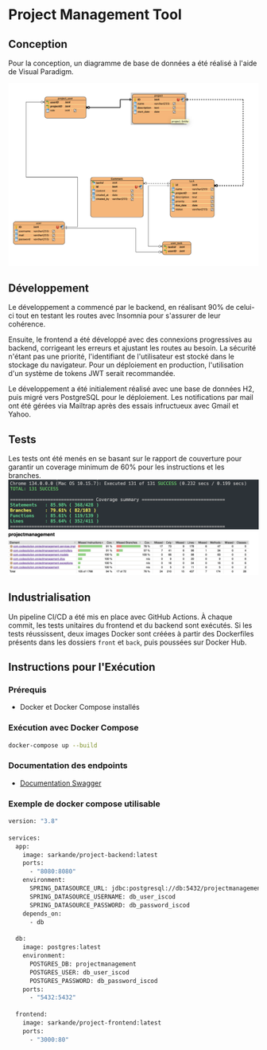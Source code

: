 # Project Management Tool

## Conception

Pour la conception, un diagramme de base de données a été réalisé à l'aide de Visual Paradigm.

![Diagramme ERD](ERD.png)

## Développement

Le développement a commencé par le backend, en réalisant 90% de celui-ci tout en testant les routes avec Insomnia pour s'assurer de leur cohérence.

Ensuite, le frontend a été développé avec des connexions progressives au backend, corrigeant les erreurs et ajustant les routes au besoin. La sécurité n'étant pas une priorité, l'identifiant de l'utilisateur est stocké dans le stockage du navigateur. Pour un déploiement en production, l'utilisation d'un système de tokens JWT serait recommandée.

Le développement a été initialement réalisé avec une base de données H2, puis migré vers PostgreSQL pour le déploiement. Les notifications par mail ont été gérées via Mailtrap après des essais infructueux avec Gmail et Yahoo.

## Tests

Les tests ont été menés en se basant sur le rapport de couverture pour garantir un coverage minimum de 60% pour les instructions et les branches.
![Rapport Coverage Front](rapport_coverage_front.png)
![Rapport Coverage Back](rapport_coverage_back.png)
## Industrialisation

Un pipeline CI/CD a été mis en place avec GitHub Actions. À chaque commit, les tests unitaires du frontend et du backend sont exécutés. Si les tests réussissent, deux images Docker sont créées à partir des Dockerfiles présents dans les dossiers `front` et `back`, puis poussées sur Docker Hub.

## Instructions pour l'Exécution

### Prérequis

-  Docker et Docker Compose installés

### Exécution avec Docker Compose

```bash
docker-compose up --build
```
### Documentation des endpoints

- [Documentation Swagger](http://localhost:8080/swagger-ui.html)

### Exemple de docker compose utilisable

```bash
version: "3.8"

services:
  app:
    image: sarkande/project-backend:latest
    ports:
      - "8080:8080"
    environment:
      SPRING_DATASOURCE_URL: jdbc:postgresql://db:5432/projectmanagement
      SPRING_DATASOURCE_USERNAME: db_user_iscod
      SPRING_DATASOURCE_PASSWORD: db_password_iscod
    depends_on:
      - db

  db:
    image: postgres:latest
    environment:
      POSTGRES_DB: projectmanagement
      POSTGRES_USER: db_user_iscod
      POSTGRES_PASSWORD: db_password_iscod
    ports:
      - "5432:5432"

  frontend:
    image: sarkande/project-frontend:latest
    ports:
      - "3000:80"
```
